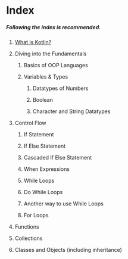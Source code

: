 # Index

##### Following the index is recommended.

1. [What is Kotlin?](./What_is_Kotlin/INDEX.md)

1. Diving into the Fundamentals

   1. Basics of OOP Languages

   1. Variables & Types

      1. Datatypes of Numbers

      1. Boolean

      1. Character and String Datatypes

1. Control Flow

   1. If Statement

   1. If Else Statement

   1. Cascaded If Else Statement

   1. When Expressions

   1. While Loops

   1. Do While Loops

   1. Another way to use While Loops

   1. For Loops

1. Functions

1. Collections

1. Classes and Objects (including inheritance)
